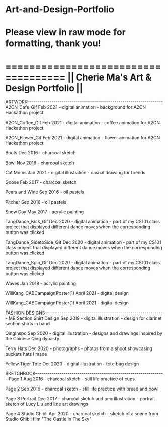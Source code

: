 # Art-and-Design-Portfolio

# Please view in raw mode for formatting, thank you!


  ====================================
|| Cherie Ma's Art & Design Portfolio ||
  ====================================

ARTWORK-------------------------------------------------------------------
  A2CN_Cafe_Gif                                               Feb 2021
    - digital animation
    - background for A2CN Hackathon project
    
  A2CN_Coffee_Gif                                             Feb 2021
    - digital animation
    - coffee animation for A2CN Hackathon project
    
  A2CN_Flower_Gif                                             Feb 2021
    - digital animation
    - flower animation for A2CN Hackathon project
  
  Boots                                                       Dec 2016
    - charcoal sketch                                         
  
  Bowl                                                        Nov 2016
    - charcoal sketch
  
  Cat Moms                                                    Jan 2021
    - digital illustration
    - casual drawing for friends
  
  Goose                                                       Feb 2017
    - charcoal sketch
  
  Pears and Wine                                              Sep 2016
    - oil pastels
  
  Pitcher                                                     Sep 2016
    - oil pastels
  
  Snow Day                                                    May 2017
    - acrylic painting
  
  TangDance_Kick_Gif                                          Dec 2020
    - digital animation
    - part of my CS101 class project that displayed different
      dance moves when the corresponding button was clicked
  
  TangDance_SidetoSide_Gif                                    Dec 2020
    - digital animation
    - part of my CS101 class project that displayed different
      dance moves when the corresponding button was clicked
  
  TangDance_Spin_Gif                                          Dec 2020
    - digital animation
    - part of my CS101 class project that displayed different
      dance moves when the corresponding button was clicked
  
  Waves                                                       Jan 2018
    - acrylic painting

  WillKang_CABCampaignPoster(1)                               April 2021
    - digital design

  WillKang_CABCampaignPoster(1)                               April 2021
    - digital design



FASHION DESIGNS-----------------------------------------------------------
  MB Section Shirt Design                                     Sep 2019
    - digital illustration
    - design for clarinet section shirts in band
  
  QingInspo                                                   Sep 2020
    - digital illustration
    - designs and drawings inspired by the Chinese Qing dynasty
    
  Terry Hats                                                  Dec 2020
    - photographs
    - photos from a shoot showcasing buckets hats I made
  
  Yellow Tiger Tote                                           Oct 2020
    - digital illustration
    - tote bag design



SKETCHBOOK----------------------------------------------------------------
  Page 1                                                      Aug 2016
    - charcoal sketch
    - still life practice of cups
  
  Page 2                                                      Sep 2016
    - charcoal sketch
    - still life practice with bread and bowl
  
  Page 3 Portrait                                             Dec 2017
    - charcoal sketch and pen illustration
    - portrait sketch of Lucy Liu and line art drawings
  
  Page 4 Studio Ghibli                                        Apr 2020
    - charcoal sketch
    - sketch of a scene from Studio Ghibli film "The Castle in The Sky"
